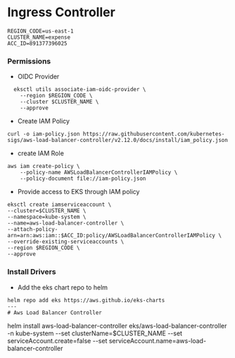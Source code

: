# Ingress Controller
    REGION_CODE=us-east-1
    CLUSTER_NAME=expense
    ACC_ID=891377396025
### Permissions
* OIDC Provider
```
  eksctl utils associate-iam-oidc-provider \
    --region $REGION_CODE \
    --cluster $CLUSTER_NAME \
    --approve
```
* Create IAM Policy
```
curl -o iam-policy.json https://raw.githubusercontent.com/kubernetes-sigs/aws-load-balancer-controller/v2.12.0/docs/install/iam_policy.json
```
* create IAM Role
```
aws iam create-policy \
    --policy-name AWSLoadBalancerControllerIAMPolicy \
    --policy-document file://iam-policy.json
```
* Provide access to EKS through IAM policy
```
eksctl create iamserviceaccount \
--cluster=$CLUSTER_NAME \
--namespace=kube-system \
--name=aws-load-balancer-controller \
--attach-policy-arn=arn:aws:iam::$ACC_ID:policy/AWSLoadBalancerControllerIAMPolicy \
--override-existing-serviceaccounts \
--region $REGION_CODE \
--approve
```
### Install Drivers

* Add the eks chart repo to helm
```
helm repo add eks https://aws.github.io/eks-charts
---
# Aws Load Balancer Controller
```
helm install aws-load-balancer-controller eks/aws-load-balancer-controller -n kube-system --set clusterName=$CLUSTER_NAME --set serviceAccount.create=false --set serviceAccount.name=aws-load-balancer-controller
```